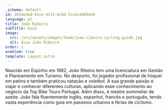 ```yaml
---
_schema: default
id: 2034e3ed-91ce-4113-bcbd-5cc6ce869e28
language: pt
title: João Ribeiro
subTitle: Guia
image:
  src: /src/assets/images/team/joao-ribeiro-cycling-guide.jpg
  alt: Guia João Ribeiro
order: 1
enabled: true
template: Layout.astro
---
```


Nascido em Espinho em 1982, João Ribeiro tem uma licenciatura em Gestão e
Planeamento em Turismo. No desporto, foi jogador profissional de hóquei em
patins e também praticou natação e voleibol. A sua grande paixão é viajar e
conhecer diferentes culturas, aplicando esse conhecimento ao negócio da Top Bike
Tours Portugal. Além disso, é mestre sommelier de azeite. João fala fluentemente
inglês, espanhol, francês e português, tendo vasta experiência como guia em
passeios urbanos e férias de ciclismo.
